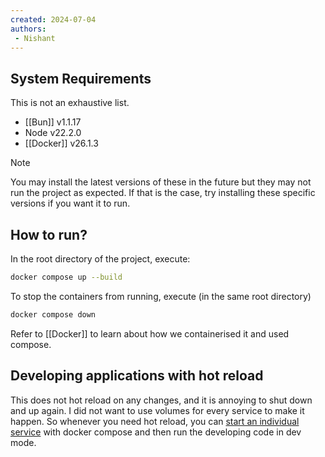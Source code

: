 ```yaml
---
created: 2024-07-04
authors:
 - Nishant
---
```

## System Requirements

This is not an exhaustive list.
- [[Bun]] v1.1.17
- Node v22.2.0
- [[Docker]] v26.1.3

> [!note]
> You may install the latest versions of these in the future but they may not run the project as expected. If that is the case, try installing these specific versions if you want it to run.

## How to run?

In the root directory of the project, execute:

```bash
docker compose up --build
```

To stop the containers from running, execute (in the same root directory)

```bash
docker compose down
```

Refer to [[Docker]] to learn about how we containerised it and used compose.

## Developing applications with hot reload

This does not hot reload on any changes, and it is annoying to shut down and up again. I did not want to use volumes for every service to make it happen. So whenever you need hot reload, you can [start an individual service](https://stackoverflow.com/a/30234588/11292068) with docker compose and then run the developing code in dev mode.